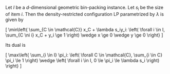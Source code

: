Let $I$ be a $d$-dimensional geometric bin-packing instance.
Let $s_i$ be the size of item $i$.
Then the density-restricted configuration LP parametrized by $\lambda$ is given by

\[ \min\left\{ \sum_{C \in \mathcal{C}} x_C + \lambda s_iy_i:
\left( \forall i \in I, \sum_{C \ni i} x_C + y_i \ge 1 \right)
\wedge x \ge 0 \wedge y \ge 0 \right\} \]

Its dual is

\[ \max\left\{ \sum_{i \in I} \pi_i: \left( \forall C \in \mathcal{C}, \sum_{i \in C} \pi_i \le 1 \right)
\wedge \left( \forall i \in I, 0 \le \pi_i \le \lambda s_i \right) \right\} \]
